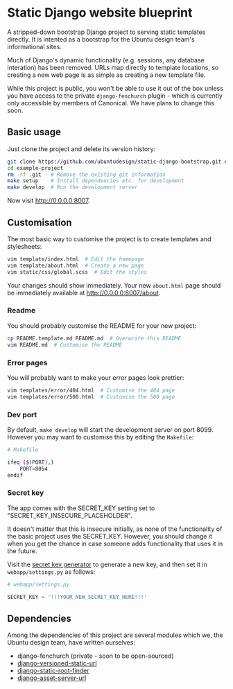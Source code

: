 Static Django website blueprint
===

A stripped-down bootstrap Django project to serving static templates directly.
It is intented as a bootstrap for the Ubuntu design team's informational sites.

Much of Django's dynamic functionality (e.g. sessions, any database interation)
has been removed. URLs map directly to template locations, so creating a new
web page is as simple as creating a new template file.

While this project is public, you won't be able to use it out of the box unless
you have access to the private `django-fenchurch` plugin - which is currently
only accessible by members of Canonical. We have plans to change this soon.

Basic usage
---

Just clone the project and delete its version history:

``` bash
git clone https://github.com/ubuntudesign/static-django-bootstrap.git example-project
cd example-project
rm -rf .git   # Remove the existing git information
make setup    # Install dependencies etc. for development
make develop  # Run the development server
```

Now visit <http://0.0.0.0:8007>.

Customisation
---

The most basic way to customise the project is to create templates and stylesheets:

``` bash
vim template/index.html  # Edit the homepage
vim template/about.html  # Create a new page
vim static/css/global.scss  # Edit the styles
```

Your changes should show immediately. Your new `about.html` page should be
immediately available at <http://0.0.0.0:8007/about>.

### Readme

You should probably customise the README for your new project:

``` bash
cp README.template.md README.md  # Overwrite this README
vim README.md  # Customise the README
```

### Error pages

You will probably want to make your error pages look prettier:

``` bash
vim templates/error/404.html  # Customise the 404 page
vim templates/error/500.html  # Customise the 500 page
```

### Dev port

By default, `make develop` will start the development server on port 8099.
However you may want to customise this by editing the `Makefile`:

``` bash
# Makefile

ifeq ($(PORT),)
    PORT=8054
endif
```

### Secret key

The app comes with the SECRET_KEY setting set to
"SECRET_KEY_INSECURE_PLACEHOLDER".

It doesn't matter that this is insecure initially, as none of the functionality
of the basic project uses the SECRET_KEY. However, you should change it when
you get the chance in case someone adds functionality that uses it in the
future.

Visit the
[secret key generator](http://www.miniwebtool.com/django-secret-key-generator/)
to generate a new key, and then set it in `webapp/settings.py` as follows:

``` python.py
# webapp/settings.py

SECRET_KEY = '!!!YOUR_NEW_SECRET_KEY_HERE!!!'
```

Dependencies
---

Among the dependencies of this project are several modules which we,
the Ubuntu design team, have written ourselves:

- django-fenchurch (private - soon to be open-sourced)
- [django-versioned-static-url](https://github.com/ubuntudesign/django-versioned-static-url)
- [django-static-root-finder](https://github.com/ubuntudesign/django-static-root-finder)
- [django-asset-server-url](https://github.com/ubuntudesign/django-asset-server-url)
